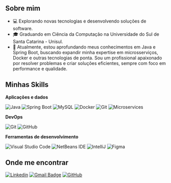 
## Sobre mim

- 💻 Explorando novas tecnologias e desenvolvendo soluções de software.
- 🎓 Graduando em Ciência da Computação na Universidade do Sul de Santa Catarina - Unisul.
- 🌱 Atualmente, estou aprofundando meus conhecimentos em Java e Spring Boot, buscando expandir minha expertise em microsserviços, Docker e outras tecnologias de ponta. Sou um profissional apaixonado por resolver problemas e criar soluções eficientes, sempre com foco em performance e qualidade.

## Minhas Skills

**Aplicações e dados**

![Java](https://img.shields.io/badge/-Java-333333?style=flat&logo=Java&logoColor=007396)
![Spring Boot](https://img.shields.io/badge/-Spring%20Boot-333333?style=flat&logo=springboot&logoColor=6DB33F)
![MySQL](https://img.shields.io/badge/-MySQL-333333?style=flat&logo=mysql&logoColor=4479A1)
![Docker](https://img.shields.io/badge/-Docker-333333?style=flat&logo=docker&logoColor=2496ED)
![Git](https://img.shields.io/badge/-Git-333333?style=flat&logo=git&logoColor=F05032)
![Microservices](https://img.shields.io/badge/-Microservices-333333?style=flat&logo=git&logoColor=F05032)

**DevOps**

![Git](https://img.shields.io/badge/-Git-333333?style=flat&logo=git)
![GitHub](https://img.shields.io/badge/-GitHub-333333?style=flat&logo=github)

**Ferramentas de desenvolvimento**

![Visual Studio Code](https://img.shields.io/badge/-Visual%20Studio%20Code-333333?style=flat&logo=visual-studio-code&logoColor=007ACC)
![NetBeans IDE](https://img.shields.io/badge/NetBeansIDE-333333.svg?style=flat&logo=apache-netbeans-ide&logoColor=white)
![IntelliJ](https://img.shields.io/badge/IntelliJ_IDEA-333333.svg?style=flat&logo=intellij-idea&logoColor=white)
![Figma](https://img.shields.io/badge/-Figma-333333?style=flat&logo=figma&logoColor=007ACC)



## Onde me encontrar

[![Linkedin](https://img.shields.io/badge/-André%20Sacon-blue?style=flat-square&logo=linkedin)](https://www.linkedin.com/in/andré-sacon)
[![Gmail Badge](https://img.shields.io/badge/-andresacon2@gmail.com-006bed?style=flat-square&logo=Gmail&logoColor=white)](mailto:andresacon2@gmail.com)
[![GitHub](https://img.shields.io/badge/-Gularte--png-black?style=flat-square&logo=github)](https://github.com/Gularte-png)

